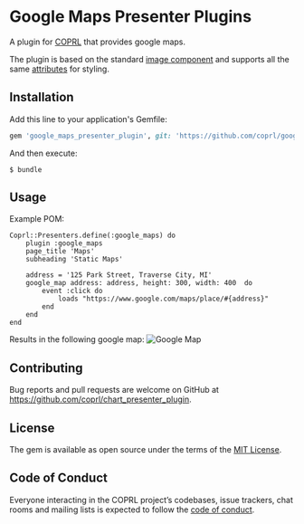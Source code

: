 # Google Maps Presenter Plugins

A plugin for [COPRL](http://github.com/coprl/coprl) that provides google maps.

The plugin is based on the standard [image component](https://coprl-ruby.herokuapp.com/images) and supports all the same [attributes](https://github.com/coprl/coprl/blob/master/lib/coprl/presenters/dsl/components/image.rb) for styling.

## Installation

Add this line to your application's Gemfile:

```ruby
gem 'google_maps_presenter_plugin', git: 'https://github.com/coprl/google_maps_presenter_plugin', require: false
```

And then execute:

    $ bundle

## Usage

Example POM:

    Coprl::Presenters.define(:google_maps) do
        plugin :google_maps
        page_title 'Maps'
        subheading 'Static Maps'
        
        address = '125 Park Street, Traverse City, MI'
        google_map address: address, height: 300, width: 400  do
            event :click do
                loads "https://www.google.com/maps/place/#{address}"
            end
        end
    end


Results in the following google map:
![Google Map](https://dl.dropbox.com/s/bmhhs50sj90nyph/Screen%20Shot%202021-06-03%20at%203.32.04%20PM.png?dl=0)

## Contributing

Bug reports and pull requests are welcome on GitHub at https://github.com/coprl/chart_presenter_plugin.

## License

The gem is available as open source under the terms of the [MIT License](https://opensource.org/licenses/MIT).

## Code of Conduct

Everyone interacting in the COPRL project’s codebases, issue trackers, chat rooms and mailing lists is expected to follow the [code of conduct](https://github.com/coprl/coprl/blob/master/CODE-OF-CONDUCT.md).
